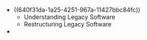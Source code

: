 - ((640f31da-1a25-4251-967a-11427bbc84fc))
	- Understanding Legacy Software
	- Restructuring Legacy Software
-